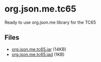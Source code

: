 # org.json.me.tc65

Ready to use org.json.me library for the TC65

## Files
* [org.json.me.tc65.jar](https://raw.githubusercontent.com/fclairamb/org.json.me.tc65/master/org.json.me.tc65/dist/org.json.me.tc65.jar) (14KB)
* [org.json.me.tc65.jad](https://raw.githubusercontent.com/fclairamb/org.json.me.tc65/master/org.json.me.tc65/dist/org.json.me.tc65.jad) (1KB)
